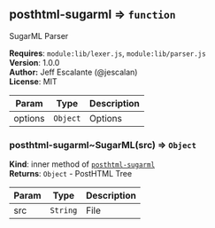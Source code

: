 <a name="module_posthtml-sugarml"></a>

## posthtml-sugarml ⇒ <code>function</code>
SugarML Parser

**Requires**: <code>module:lib/lexer.js</code>, <code>module:lib/parser.js</code>  
**Version**: 1.0.0  
**Author:** Jeff Escalante (@jescalan)  
**License**: MIT  

| Param | Type | Description |
| --- | --- | --- |
| options | <code>Object</code> | Options |

<a name="module_posthtml-sugarml..SugarML"></a>

### posthtml-sugarml~SugarML(src) ⇒ <code>Object</code>
**Kind**: inner method of <code>[posthtml-sugarml](#module_posthtml-sugarml)</code>  
**Returns**: <code>Object</code> - PostHTML Tree  

| Param | Type | Description |
| --- | --- | --- |
| src | <code>String</code> | File |

